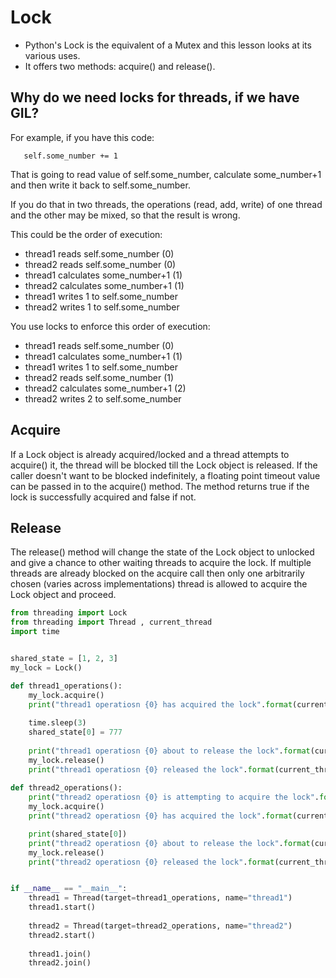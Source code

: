 # Lock
- Python's Lock is the equivalent of a Mutex and this lesson looks at its various uses.
- It offers two methods: acquire() and release().

## Why do we need locks for threads, if we have GIL?
For example, if you have this code:

       self.some_number += 1

That is going to read value of self.some_number, calculate some_number+1 and then write it back to self.some_number.

If you do that in two threads, the operations (read, add, write) of one thread and the other may be mixed, so that the result is wrong.

This could be the order of execution:

- thread1 reads self.some_number (0)
- thread2 reads self.some_number (0)
- thread1 calculates some_number+1 (1)
- thread2 calculates some_number+1 (1)
- thread1 writes 1 to self.some_number
- thread2 writes 1 to self.some_number

You use locks to enforce this order of execution:

- thread1 reads self.some_number (0)
- thread1 calculates some_number+1 (1)
- thread1 writes 1 to self.some_number
- thread2 reads self.some_number (1)
- thread2 calculates some_number+1 (2)
- thread2 writes 2 to self.some_number

## Acquire
If a Lock object is already acquired/locked and a thread attempts to acquire() it, the thread will be blocked till the Lock object is released. If the caller doesn't want to be blocked indefinitely, a floating point timeout value can be passed in to the acquire() method. The method returns true if the lock is successfully acquired and false if not.

## Release
The release() method will change the state of the Lock object to unlocked and give a chance to other waiting threads to acquire the lock. If multiple threads are already blocked on the acquire call then only one arbitrarily chosen (varies across implementations) thread is allowed to acquire the Lock object and proceed.

```python
from threading import Lock
from threading import Thread , current_thread
import time


shared_state = [1, 2, 3]
my_lock = Lock()

def thread1_operations():
    my_lock.acquire()
    print("thread1 operatiosn {0} has acquired the lock".format(current_thread().getName()))
    
    time.sleep(3)
    shared_state[0] = 777
    
    print("thread1 operatiosn {0} about to release the lock".format(current_thread().getName()))
    my_lock.release()
    print("thread1 operatiosn {0} released the lock".format(current_thread().getName()))
    
def thread2_operations():
    print("thread2 operatiosn {0} is attempting to acquire the lock".format(current_thread().getName()))
    my_lock.acquire()
    print("thread2 operatiosn {0} has acquired the lock".format(current_thread().getName()))

    print(shared_state[0])
    print("thread2 operatiosn {0} about to release the lock".format(current_thread().getName()))
    my_lock.release()
    print("thread2 operatiosn {0} released the lock".format(current_thread().getName()))


if __name__ == "__main__":
    thread1 = Thread(target=thread1_operations, name="thread1")
    thread1.start()
    
    thread2 = Thread(target=thread2_operations, name="thread2")
    thread2.start()
    
    thread1.join()
    thread2.join()
```
